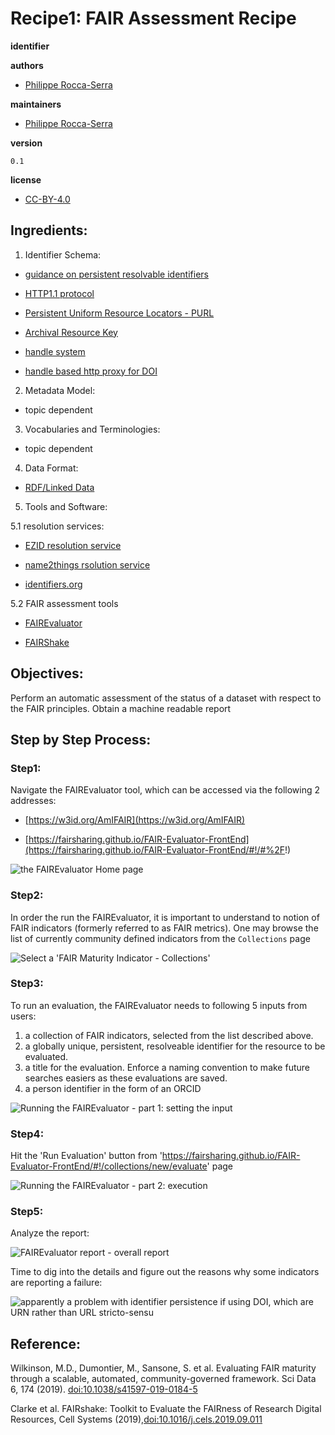 # Recipe1: FAIR Assessment Recipe

**identifier**

**authors**

- [Philippe Rocca-Serra](https://orcid.org/orcid.org/0000-0001-9853-5668)

**maintainers**

- [Philippe Rocca-Serra](https://orcid.org/orcid.org/0000-0001-9853-5668)

**version**

    0.1

**license**

- [CC-BY-4.0](https://creativecommons.org/licenses/by/4.0/)


## Ingredients:

1. Identifier Schema:

- [guidance on persistent resolvable identifiers](https://www.gov.uk/government/publications/open-standards-for-government/persistent-resolvable-identifiers)

- [HTTP1.1 protocol](https://tools.ietf.org/html/rfc2616)

- [Persistent Uniform Resource Locators - PURL](https://archive.org/services/purl/)

- [Archival Resource Key](https://n2t.net/e/ark_ids.html)

- [handle system](http://www.rfc-editor.org/rfc/rfc3650.txt)

- [handle based http proxy for DOI](https://doi.org/)

2. Metadata Model:
- topic dependent

3. Vocabularies and Terminologies:
- topic dependent

4. Data Format:
- [RDF/Linked Data](https://www.w3.org/standards/semanticweb/data)

5. Tools and  Software:

5.1  resolution services:

- [EZID resolution service](https://ezid.cdlib.org/)

- [name2things rsolution service](http://n2t.net/)

- [identifiers.org](https://identifiers.org/)

5.2 FAIR assessment tools

- [FAIREvaluator](https://W3id.org/AmIFAIR)

- [FAIRShake](https://fairshake.cloud/)

        

## Objectives:

Perform an automatic assessment of the status of a dataset with respect to the FAIR principles.
Obtain a machine readable report 

## Step by Step Process:

### Step1: 
     
Navigate the FAIREvaluator tool, which can be accessed via the following 2 addresses:

- [https://w3id.org/AmIFAIR](https://w3id.org/AmIFAIR)

- [https://fairsharing.github.io/FAIR-Evaluator-FrontEnd](https://fairsharing.github.io/FAIR-Evaluator-FrontEnd/#!/#%2F!)


![the FAIREvaluator Home page](./assets/fair-eval-img1.png)

### Step2:

In order the run the FAIREvaluator, it is important to understand to notion of FAIR indicators (formerly referred to as FAIR metrics).
One may browse the list of currently community defined indicators from the `Collections` page 

![Select a 'FAIR Maturity Indicator - Collections'](./assets/fair-eval-img2.png)     

### Step3:

To run an evaluation, the FAIREvaluator needs to following 5 inputs from users:

1. a collection of FAIR indicators, selected from the list described above.
2. a globally unique, persistent, resolveable identifier for the resource to be evaluated.
3. a title for the evaluation. Enforce a naming convention to make future searches easiers as these evaluations are saved.
4. a person identifier in the form of an ORCID

![Running the FAIREvaluator - part 1: setting the input](./assets/fair-eval-img4.png)

### Step4:

Hit the 'Run Evaluation' button from 'https://fairsharing.github.io/FAIR-Evaluator-FrontEnd/#!/collections/new/evaluate' page



![Running the FAIREvaluator - part 2: execution ](./assets/fair-eval-img5.png)
     
### Step5:

Analyze the report:

![FAIREvaluator report - overall report ](./assets/fair-eval-img6.png)

Time to dig into the details and figure out the reasons why some indicators are reporting a failure:

![apparently a problem with identifier persistence if using DOI, which are URN rather than URL *stricto-sensu*](./assets/fair-eval-img7.png)



## Reference:

Wilkinson, M.D., Dumontier, M., Sansone, S. et al. Evaluating FAIR maturity through a scalable, automated, community-governed framework. Sci Data 6, 174 (2019). [doi:10.1038/s41597-019-0184-5](https://doi.org/10.1038/s41597-019-0184-5)

Clarke et al. FAIRshake: Toolkit to Evaluate the FAIRness of Research Digital Resources, Cell Systems (2019),[doi:10.1016/j.cels.2019.09.011](https://doi.org/10.1016/j.cels.2019.09.011)